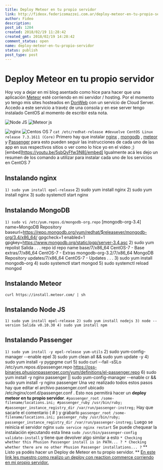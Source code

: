 ```yaml
---
title: Deploy Meteor en tu propio servidor
link: http://fideox.federicomazzei.com.ar/deploy-meteor-en-tu-propio-servidor/
author: Fideo
description:
post_id: 1284
created: 2018/02/19 11:28:42
created_gmt: 2018/02/19 14:28:42
comment_status: open
name: deploy-meteor-en-tu-propio-servidor
status: publish
post_type: post
---
```


# Deploy Meteor en tu propio servidor

Hoy voy a dejar en mi blog asentado como hice para hacer que una aplicación [Meteor](https://guide.meteor.com/deployment.html) esté corriendo en mi servidor / hosting. Por el momento yo tengo mis sites hosteados en [DonWeb](https://donweb.com/) con un servicio de Cloud Server. Accedo a este servicio a travéz de una consola y en ese server tengo instalado CentOS al momento de escribir esta nota.

![Node JS](/wp-content/uploads/2018/02/nodejs-new-pantone-white.png)
![Meteor js](/wp-content/uploads/2018/02/Meteor-logo.png)

![nginx](/wp-content/uploads/2018/02/nginx-logo-1000x1000.png)
![Centos OS 7](/wp-content/uploads/2018/02/centos_logo.png)
`cat /etc/redhat-release #devuelve CentOS Linux release 7.3.1611 (Core)` Primero hay que instalar [nginx](https://nginx.org/en/) , [mongodb](https://www.mongodb.com/es) , [meteor](https://www.meteor.com/) y [Passenger](https://www.phusionpassenger.com/) para esto pueden seguir las instrucciones de cada uno de las app en sus respectivos sitios o ver como lo hice yo en el video ;) [embed]https://youtu.be/5sbQyFfw3N8[/embed] Igualmente acá les dejo un resumen de los comando a utilizar para instalar cada uno de los servicios en CentOS 7

## Instalando nginx

`1) sudo yum install epel-release` 2) sudo yum install nginx 2) sudo yum install nginx 3) sudo systemctl start nginx

## Instalando MongoDB

`1) sudo vi /etc/yum.repos.d/mongodb-org.repo` [mongodb-org-3.4] name=MongoDB Repository baseurl=https://repo.mongodb.org/yum/redhat/$releasever/mongodb-org/3.4/x86_64/ gpgcheck=1 enabled=1 gpgkey=https://www.mongodb.org/static/pgp/server-3.4.asc 2) sudo yum repolist Salida . . . repo id repo name base/7/x86_64 CentOS-7 - Base extras/7/x86_64 CentOS-7 - Extras mongodb-org-3.2/7/x86_64 MongoDB Repository updates/7/x86_64 CentOS-7 - Updates . . . 3) sudo yum install mongodb-org 4) sudo systemctl start mongod 5) sudo systemctl reload mongod

## Instalando Meteor

`curl https://install.meteor.com/ | sh`

## Instalando Node JS

`1) sudo yum install epel-release 2) sudo yum install nodejs 3) node --version Salida v0.10.30 4) sudo yum install npm`

## Instalando Passenger

`1) sudo yum install -y epel-release yum-utils` 2) sudo yum-config-manager --enable epel 3) sudo yum clean all && sudo yum update -y 4) sudo yum install -y pygpgme curl 5) sudo curl --fail -sSLo /etc/yum.repos.d/passenger.repo https://oss-binaries.phusionpassenger.com/yum/definitions/el-passenger.repo 6) sudo yum install -y nginx passenger || sudo yum-config-manager --enable cr && sudo yum install -y nginx passenger Una vez realizado todos estos pasos hay que editar el archivo passenger.conf ubicado /etc/nginx/conf.d/passenger.conf . Esto nos permitirá hacer un **deploy meteor en tu propio servidor**. `#passenger_root /some-filename/locations.ini; #passenger_ruby /usr/bin/ruby; #passenger_instance_registry_dir /var/run/passenger-instreg;` Hay que sacarle el comentario ( # ) y grabarlo `passenger_root /some-filename/locations.ini; passenger_ruby /usr/bin/ruby; passenger_instance_registry_dir /var/run/passenger-instreg;` Luego se reinicia el servidor nginx `sudo service nginx restart` Se puede chequear la instalación ejecutando esta linea `sudo /usr/bin/passenger-config validate-install` y tiene que devolver algo similar a esto `* Checking whether this Phusion Passenger install is in PATH... ? * Checking whether there are no other Phusion Passenger installations... ?` ** Listo ya podés hacer un Deploy de Meteor en tu propio servidor. ** [En este link les muestro como realizo un deploy con reaction commerce corriendo en mi propio servidor.](/reaction-commerce-usando-propio-servidor/)
